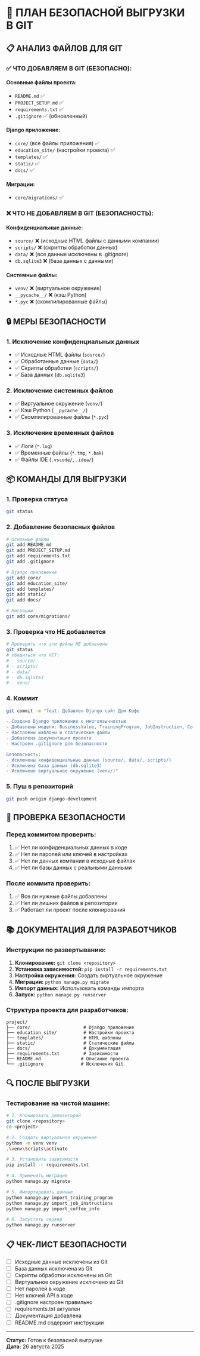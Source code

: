 # 🚀 ПЛАН БЕЗОПАСНОЙ ВЫГРУЗКИ В GIT

## 📋 АНАЛИЗ ФАЙЛОВ ДЛЯ GIT

### ✅ ЧТО ДОБАВЛЯЕМ В GIT (БЕЗОПАСНО):

#### Основные файлы проекта:
- `README.md` ✅
- `PROJECT_SETUP.md` ✅
- `requirements.txt` ✅
- `.gitignore` ✅ (обновленный)

#### Django приложение:
- `core/` (все файлы приложения) ✅
- `education_site/` (настройки проекта) ✅
- `templates/` ✅
- `static/` ✅
- `docs/` ✅

#### Миграции:
- `core/migrations/` ✅

### ❌ ЧТО НЕ ДОБАВЛЯЕМ В GIT (БЕЗОПАСНОСТЬ):

#### Конфиденциальные данные:
- `source/` ❌ (исходные HTML файлы с данными компании)
- `scripts/` ❌ (скрипты обработки данных)
- `data/` ❌ (все данные исключены в .gitignore)
- `db.sqlite3` ❌ (база данных с данными)

#### Системные файлы:
- `venv/` ❌ (виртуальное окружение)
- `__pycache__/` ❌ (кэш Python)
- `*.pyc` ❌ (скомпилированные файлы)

## 🔒 МЕРЫ БЕЗОПАСНОСТИ

### 1. Исключение конфиденциальных данных
- ✅ Исходные HTML файлы (`source/`)
- ✅ Обработанные данные (`data/`)
- ✅ Скрипты обработки (`scripts/`)
- ✅ База данных (`db.sqlite3`)

### 2. Исключение системных файлов
- ✅ Виртуальное окружение (`venv/`)
- ✅ Кэш Python (`__pycache__/`)
- ✅ Скомпилированные файлы (`*.pyc`)

### 3. Исключение временных файлов
- ✅ Логи (`*.log`)
- ✅ Временные файлы (`*.tmp`, `*.bak`)
- ✅ Файлы IDE (`.vscode/`, `.idea/`)

## 📦 КОМАНДЫ ДЛЯ ВЫГРУЗКИ

### 1. Проверка статуса
```bash
git status
```

### 2. Добавление безопасных файлов
```bash
# Основные файлы
git add README.md
git add PROJECT_SETUP.md
git add requirements.txt
git add .gitignore

# Django приложение
git add core/
git add education_site/
git add templates/
git add static/
git add docs/

# Миграции
git add core/migrations/
```

### 3. Проверка что НЕ добавляется
```bash
# Проверить что эти файлы НЕ добавлены
git status
# Убедиться что НЕТ:
# - source/
# - scripts/
# - data/
# - db.sqlite3
# - venv/
```

### 4. Коммит
```bash
git commit -m "feat: Добавлен Django сайт Дом Кофе

- Создано Django приложение с многоязычностью
- Добавлены модели: BusinessValue, TrainingProgram, JobInstruction, CoffeeInfo
- Настроены шаблоны и статические файлы
- Добавлена документация проекта
- Настроен .gitignore для безопасности

Безопасность:
- Исключены конфиденциальные данные (source/, data/, scripts/)
- Исключена база данных (db.sqlite3)
- Исключено виртуальное окружение (venv/)"
```

### 5. Пуш в репозиторий
```bash
git push origin django-development
```

## 🚨 ПРОВЕРКА БЕЗОПАСНОСТИ

### Перед коммитом проверить:
1. ✅ Нет ли конфиденциальных данных в коде
2. ✅ Нет ли паролей или ключей в настройках
3. ✅ Нет ли данных компании в исходных файлах
4. ✅ Нет ли базы данных с реальными данными

### После коммита проверить:
1. ✅ Все ли нужные файлы добавлены
2. ✅ Нет ли лишних файлов в репозитории
3. ✅ Работает ли проект после клонирования

## 📚 ДОКУМЕНТАЦИЯ ДЛЯ РАЗРАБОТЧИКОВ

### Инструкции по развертыванию:
1. **Клонирование:** `git clone <repository>`
2. **Установка зависимостей:** `pip install -r requirements.txt`
3. **Настройка окружения:** Создать виртуальное окружение
4. **Миграции:** `python manage.py migrate`
5. **Импорт данных:** Использовать команды импорта
6. **Запуск:** `python manage.py runserver`

### Структура проекта для разработчиков:
```
project/
├── core/                    # Django приложение
├── education_site/          # Настройки проекта
├── templates/               # HTML шаблоны
├── static/                  # Статические файлы
├── docs/                    # Документация
├── requirements.txt         # Зависимости
├── README.md               # Описание проекта
└── .gitignore              # Исключения Git
```

## 🔍 ПОСЛЕ ВЫГРУЗКИ

### Тестирование на чистой машине:
```bash
# 1. Клонировать репозиторий
git clone <repository>
cd <project>

# 2. Создать виртуальное окружение
python -m venv venv
.\venv\Scripts\activate

# 3. Установить зависимости
pip install -r requirements.txt

# 4. Применить миграции
python manage.py migrate

# 5. Импортировать данные
python manage.py import_training_program
python manage.py import_job_instructions
python manage.py import_coffee_info

# 6. Запустить сервер
python manage.py runserver
```

## 📋 ЧЕК-ЛИСТ БЕЗОПАСНОСТИ

- [ ] Исходные данные исключены из Git
- [ ] База данных исключена из Git
- [ ] Скрипты обработки исключены из Git
- [ ] Виртуальное окружение исключено из Git
- [ ] Нет паролей в коде
- [ ] Нет ключей API в коде
- [ ] .gitignore настроен правильно
- [ ] requirements.txt актуален
- [ ] Документация добавлена
- [ ] README.md содержит инструкции

---

**Статус:** Готов к безопасной выгрузке  
**Дата:** 26 августа 2025




